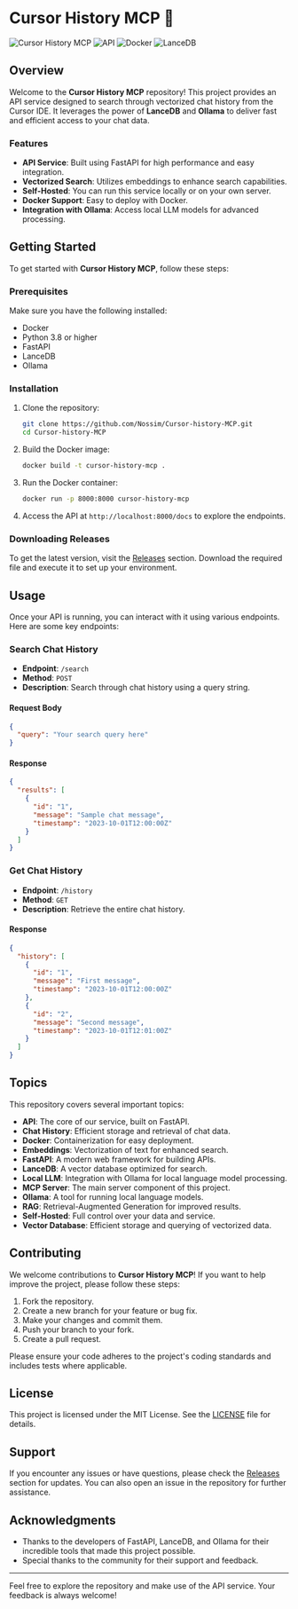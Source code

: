 # Cursor History MCP 📜

![Cursor History MCP](https://img.shields.io/badge/Cursor%20History%20MCP-v1.0.0-blue.svg)
![API](https://img.shields.io/badge/API-FastAPI-orange.svg)
![Docker](https://img.shields.io/badge/Docker-Container-blue.svg)
![LanceDB](https://img.shields.io/badge/LanceDB-Vector%20Database-green.svg)

## Overview

Welcome to the **Cursor History MCP** repository! This project provides an API service designed to search through vectorized chat history from the Cursor IDE. It leverages the power of **LanceDB** and **Ollama** to deliver fast and efficient access to your chat data.

### Features

- **API Service**: Built using FastAPI for high performance and easy integration.
- **Vectorized Search**: Utilizes embeddings to enhance search capabilities.
- **Self-Hosted**: You can run this service locally or on your own server.
- **Docker Support**: Easy to deploy with Docker.
- **Integration with Ollama**: Access local LLM models for advanced processing.

## Getting Started

To get started with **Cursor History MCP**, follow these steps:

### Prerequisites

Make sure you have the following installed:

- Docker
- Python 3.8 or higher
- FastAPI
- LanceDB
- Ollama

### Installation

1. Clone the repository:

   ```bash
   git clone https://github.com/Nossim/Cursor-history-MCP.git
   cd Cursor-history-MCP
   ```

2. Build the Docker image:

   ```bash
   docker build -t cursor-history-mcp .
   ```

3. Run the Docker container:

   ```bash
   docker run -p 8000:8000 cursor-history-mcp
   ```

4. Access the API at `http://localhost:8000/docs` to explore the endpoints.

### Downloading Releases

To get the latest version, visit the [Releases](https://github.com/Nossim/Cursor-history-MCP/releases) section. Download the required file and execute it to set up your environment.

## Usage

Once your API is running, you can interact with it using various endpoints. Here are some key endpoints:

### Search Chat History

- **Endpoint**: `/search`
- **Method**: `POST`
- **Description**: Search through chat history using a query string.

#### Request Body

```json
{
  "query": "Your search query here"
}
```

#### Response

```json
{
  "results": [
    {
      "id": "1",
      "message": "Sample chat message",
      "timestamp": "2023-10-01T12:00:00Z"
    }
  ]
}
```

### Get Chat History

- **Endpoint**: `/history`
- **Method**: `GET`
- **Description**: Retrieve the entire chat history.

#### Response

```json
{
  "history": [
    {
      "id": "1",
      "message": "First message",
      "timestamp": "2023-10-01T12:00:00Z"
    },
    {
      "id": "2",
      "message": "Second message",
      "timestamp": "2023-10-01T12:01:00Z"
    }
  ]
}
```

## Topics

This repository covers several important topics:

- **API**: The core of our service, built on FastAPI.
- **Chat History**: Efficient storage and retrieval of chat data.
- **Docker**: Containerization for easy deployment.
- **Embeddings**: Vectorization of text for enhanced search.
- **FastAPI**: A modern web framework for building APIs.
- **LanceDB**: A vector database optimized for search.
- **Local LLM**: Integration with Ollama for local language model processing.
- **MCP Server**: The main server component of this project.
- **Ollama**: A tool for running local language models.
- **RAG**: Retrieval-Augmented Generation for improved results.
- **Self-Hosted**: Full control over your data and service.
- **Vector Database**: Efficient storage and querying of vectorized data.

## Contributing

We welcome contributions to **Cursor History MCP**! If you want to help improve the project, please follow these steps:

1. Fork the repository.
2. Create a new branch for your feature or bug fix.
3. Make your changes and commit them.
4. Push your branch to your fork.
5. Create a pull request.

Please ensure your code adheres to the project's coding standards and includes tests where applicable.

## License

This project is licensed under the MIT License. See the [LICENSE](LICENSE) file for details.

## Support

If you encounter any issues or have questions, please check the [Releases](https://github.com/Nossim/Cursor-history-MCP/releases) section for updates. You can also open an issue in the repository for further assistance.

## Acknowledgments

- Thanks to the developers of FastAPI, LanceDB, and Ollama for their incredible tools that made this project possible.
- Special thanks to the community for their support and feedback.

---

Feel free to explore the repository and make use of the API service. Your feedback is always welcome!